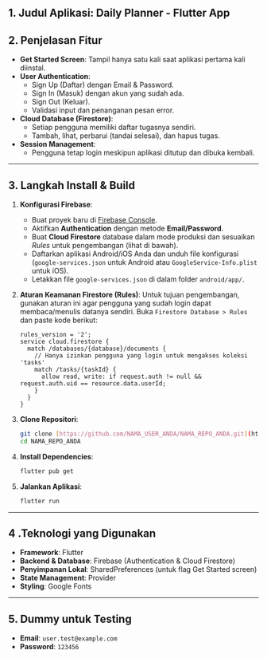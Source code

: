 ## 1. Judul Aplikasi: Daily Planner - Flutter App

## 2. Penjelasan Fitur

- **Get Started Screen**: Tampil hanya satu kali saat aplikasi pertama kali diinstal.
- **User Authentication**:
  - Sign Up (Daftar) dengan Email & Password.
  - Sign In (Masuk) dengan akun yang sudah ada.
  - Sign Out (Keluar).
  - Validasi input dan penanganan pesan error.
- **Cloud Database (Firestore)**:
  - Setiap pengguna memiliki daftar tugasnya sendiri.
  - Tambah, lihat, perbarui (tandai selesai), dan hapus tugas.
- **Session Management**:
  - Pengguna tetap login meskipun aplikasi ditutup dan dibuka kembali.

---

## 3. Langkah Install & Build

1.  **Konfigurasi Firebase**:

    - Buat proyek baru di [Firebase Console](https://console.firebase.google.com/).
    - Aktifkan **Authentication** dengan metode **Email/Password**.
    - Buat **Cloud Firestore** database dalam mode produksi dan sesuaikan _Rules_ untuk pengembangan (lihat di bawah).
    - Daftarkan aplikasi Android/iOS Anda dan unduh file konfigurasi (`google-services.json` untuk Android atau `GoogleService-Info.plist` untuk iOS).
    - Letakkan file `google-services.json` di dalam folder `android/app/`.

2.  **Aturan Keamanan Firestore (Rules)**:
    Untuk tujuan pengembangan, gunakan aturan ini agar pengguna yang sudah login dapat membaca/menulis datanya sendiri. Buka `Firestore Database > Rules` dan paste kode berikut:

    ```
    rules_version = '2';
    service cloud.firestore {
      match /databases/{database}/documents {
        // Hanya izinkan pengguna yang login untuk mengakses koleksi 'tasks'
        match /tasks/{taskId} {
          allow read, write: if request.auth != null && request.auth.uid == resource.data.userId;
        }
      }
    }
    ```

3.  **Clone Repositori**:

    ```bash
    git clone [https://github.com/NAMA_USER_ANDA/NAMA_REPO_ANDA.git](https://github.com/NAMA_USER_ANDA/NAMA_REPO_ANDA.git)
    cd NAMA_REPO_ANDA
    ```

4.  **Install Dependencies**:

    ```bash
    flutter pub get
    ```

5.  **Jalankan Aplikasi**:
    ```bash
    flutter run
    ```

---

## 4 .Teknologi yang Digunakan

- **Framework**: Flutter
- **Backend & Database**: Firebase (Authentication & Cloud Firestore)
- **Penyimpanan Lokal**: SharedPreferences (untuk flag Get Started screen)
- **State Management**: Provider
- **Styling**: Google Fonts

---

## 5. Dummy untuk Testing

- **Email**: `user.test@example.com`
- **Password**: `123456`
